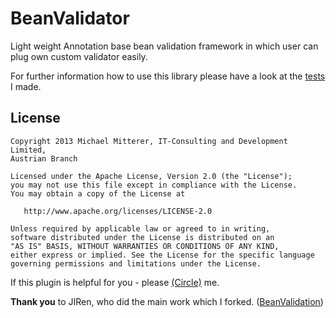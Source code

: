 # BeanValidator
Light weight Annotation base bean validation framework in which user can  plug own custom validator easily.

For further information how to use this library please have a look at the [tests][1] I made.

## License
    Copyright 2013 Michael Mitterer, IT-Consulting and Development Limited,
    Austrian Branch

    Licensed under the Apache License, Version 2.0 (the "License");
    you may not use this file except in compliance with the License.
    You may obtain a copy of the License at

       http://www.apache.org/licenses/LICENSE-2.0

    Unless required by applicable law or agreed to in writing,
    software distributed under the License is distributed on an
    "AS IS" BASIS, WITHOUT WARRANTIES OR CONDITIONS OF ANY KIND,
    either express or implied. See the License for the specific language
    governing permissions and limitations under the License.

If this plugin is helpful for you - please [(Circle)](http://gplus.mikemitterer.at/) me.

**Thank you**
to JIRen, who did the main work which I forked. ([BeanValidation][1])

[1]: https://github.com/MikeMitterer/BeanValidator/blob/master/src/test/java/at/mikemitterer/bv/BeanValidatorTest.java
[50]: https://github.com/jiren/BeanValidation